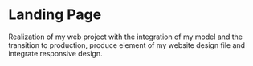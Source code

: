 # Landing Page

Realization of my web project with the integration of my model and the transition to production, produce element of my website design file and integrate responsive design.

# 